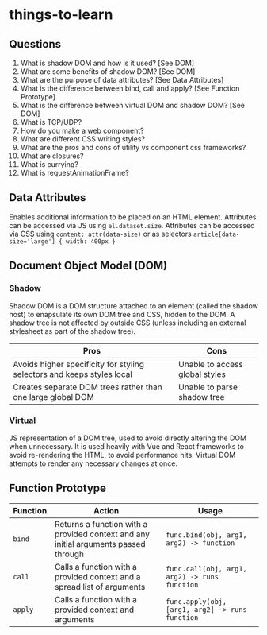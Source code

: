 # things-to-learn

## Questions

1. What is shadow DOM and how is it used? [See DOM]
2. What are some benefits of shadow DOM? [See DOM]
3. What are the purpose of data attributes? [See Data Attributes]
4. What is the difference between bind, call and apply? [See Function Prototype]
5. What is the difference between virtual DOM and shadow DOM? [See DOM]
6. What is TCP/UDP?
7. How do you make a web component?
8. What are different CSS writing styles?
9. What are the pros and cons of utility vs component css frameworks?
10. What are closures?
11. What is currying?
12. What is requestAnimationFrame?

## Data Attributes

Enables additional information to be placed on an HTML element. Attributes can be accessed via JS using `el.dataset.size`. Attributes can be accessed via CSS using `content: attr(data-size)` or as selectors `article[data-size='large'] { width: 400px }`

## Document Object Model (DOM)

### Shadow

Shadow DOM is a DOM structure attached to an element (called the shadow host) to enapsulate its own DOM tree and CSS, hidden to the DOM. A shadow tree is not affected by outside CSS (unless including an external stylesheet as part of the shadow tree).

| Pros                                                                   | Cons                           |
| ---------------------------------------------------------------------- | ------------------------------ |
| Avoids higher specificity for styling selectors and keeps styles local | Unable to access global styles |
| Creates separate DOM trees rather than one large global DOM            | Unable to parse shadow tree    |

### Virtual

JS representation of a DOM tree, used to avoid directly altering the DOM when unnecessary. It is used heavily with Vue and React frameworks to avoid re-rendering the HTML, to avoid performance hits. Virtual DOM attempts to render any necessary changes at once.

## Function Prototype

| Function | Action                                                                              | Usage                                           |
| -------- | ----------------------------------------------------------------------------------- | ----------------------------------------------- |
| `bind`   | Returns a function with a provided context and any initial arguments passed through | `func.bind(obj, arg1, arg2) -> function`        |
| `call`   | Calls a function with a provided context and a spread list of arguments             | `func.call(obj, arg1, arg2) -> runs function`   |
| `apply`  | Calls a function with a provided context and arguments                              | `func.apply(obj, [arg1, arg2] -> runs function` |
